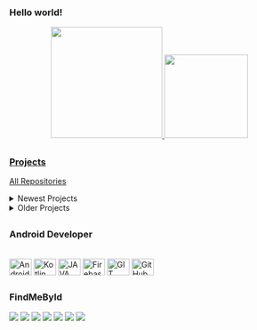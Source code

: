 ### Hello world!

<div align="center">
  <a href="https://www.linkedin.com/in/tods/">
  <img height="200em" src="https://github-readme-stats.vercel.app/api?username=todsdev&show_icons=true&theme=dark&include_all_commits=true&count_private=true"/>
  <img height="150em" src="https://github-readme-stats.vercel.app/api/top-langs/?username=todsdev&layout=compact&langs_count=7&theme=dark"/>
</div>

##
  
### Projects
  
  [All Repositories](https://github.com/todsdev?tab=repositories)
  
<details>
  <summary>Newest Projects</summary>
  
  ### Kotlin
  1. [Pokémon](https://github.com/todsdev/Project-Pokemon-App)
  2. [Doc Reminder](https://github.com/todsdev/Project-DocReminder-App)
  3. [Notes](https://github.com/todsdev/Project-Notes-App)
  4. [Room](https://github.com/todsdev/TechnicalChallenge-Rooms-App)
  5. [Weather](https://github.com/todsdev/TechnicalChallenge-WeatherInformation-App)
  6. [Marvel](https://github.com/todsdev/Kotlin-Marvel-App)
  7. [Giphy](https://github.com/todsdev/TechnicalChallenge-Giphy-App)

</details>
  
<details>
  <summary>Older Projects</summary>
  
  ### Java
  1. [WhatsApp Clone](https://github.com/todsdev/JAVA-WhatsApp-Clone)
  
  ### Kotlin
  1. [OLX Clone](https://github.com/todsdev/Kotlin-OLX-Clone)

</details>
  
##

### Android Developer
<div style="display: inline_block"><br>
   <img align="center" alt="Android Studio" height="30" width="40" src="https://cdn.jsdelivr.net/gh/devicons/devicon/icons/androidstudio/androidstudio-original.svg">
   <img align="center" alt="Kotlin" height="30" width="40" src="https://cdn.jsdelivr.net/gh/devicons/devicon/icons/kotlin/kotlin-original.svg">
   <img align="center" alt="JAVA" height="30" width="40" src="https://cdn.jsdelivr.net/gh/devicons/devicon/icons/java/java-original.svg">
   <img align="center" alt="Firebase" height="30" width="40" src="https://cdn.jsdelivr.net/gh/devicons/devicon/icons/firebase/firebase-plain.svg">
   <img align="center" alt="GIT" height="30" width="40" src="https://cdn.jsdelivr.net/gh/devicons/devicon/icons/git/git-original.svg">
   <img align="center" alt="GitHub" height="30" width="40" src="https://cdn.jsdelivr.net/gh/devicons/devicon/icons/github/github-original.svg">
</div>

##

### FindMeById
<div> 
  <a href="mailto:trod.dev@gmail.com" target="_blank"><img src="https://img.shields.io/badge/Gmail-D14836?style=for-the-badge&logo=gmail&logoColor=white" target="_blank"></a>
  <a href="https://www.linkedin.com/in/tods/" target="_blank"><img src="https://img.shields.io/badge/LinkedIn-0077B5?style=for-the-badge&logo=linkedin&logoColor=white" target="_blank"></a>
  <a href="https://www.instagram.com/t.rods_/" target="_blank"><img src="https://img.shields.io/badge/Instagram-E4405F?style=for-the-badge&logo=instagram&logoColor=white" target="_blank"></a>
  <a href="https://www.facebook.com/Thiaago.Rodriguees" target="_blank"><img src="https://img.shields.io/badge/Facebook-1877F2?style=for-the-badge&logo=facebook&logoColor=white" target="_blank"></a>
  <a href="https://twitter.com/trodrigues1306" target="_blank"><img src="https://img.shields.io/badge/Twitter-1DA1F2?style=for-the-badge&logo=twitter&logoColor=white" target="_blank"></a>
  <a href="https://stackoverflow.com/users/19998892/tods" target="_blank"><img src="https://img.shields.io/badge/Stack_Overflow-FE7A16?style=for-the-badge&logo=stack-overflow&logoColor=white" target="_blank"></a>
  <a href="https://wa.me/5521971470428" target="_blank"><img src="https://img.shields.io/badge/WhatsApp-25D366?style=for-the-badge&logo=whatsapp&logoColor=white” target="_blank"></a> 
</div>

